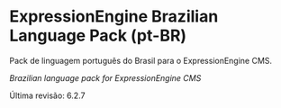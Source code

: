 # ExpressionEngine Brazilian Language Pack (pt-BR)

Pack de linguagem português do Brasil para o ExpressionEngine CMS.

_Brazilian language pack for ExpressionEngine CMS_

Última revisão: 6.2.7
